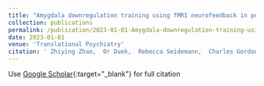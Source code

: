 ```yaml
---
title: "Amygdala downregulation training using fMRI neurofeedback in post-traumatic stress disorder: a randomized, double-blind trial"
collection: publications
permalink: /publication/2023-01-01-Amygdala-downregulation-training-using-fMRI-neurofeedback-in-post-traumatic-stress-disorder-a-randomized-double-blind-trial
date: 2023-01-01
venue: 'Translational Psychiatry'
citation: ' Zhiying Zhao,  Or Duek,  Rebecca Seidemann,  Charles Gordon,  Christopher Walsh,  Emma Romaker,  William Koller,  Mark Horvath,  Jitendra Awasthi,  Yao Wang, &quot;Amygdala downregulation training using fMRI neurofeedback in post-traumatic stress disorder: a randomized, double-blind trial.&quot; Translational Psychiatry, 2023.'
---
```

Use [Google Scholar](https://scholar.google.com/scholar?q=Amygdala+downregulation+training+using+fMRI+neurofeedback+in+post+traumatic+stress+disorder:+a+randomized,+double+blind+trial){:target="_blank"} for full citation
